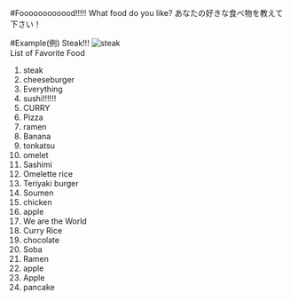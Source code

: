 #Foooooooooood!!!!!
What food do you like? あなたの好きな食べ物を教えて下さい！

#Example(例)
Steak!!!
![steak](0adpDSC_7409-.jpg)<br/>
List of Favorite Food
1. steak
2. cheeseburger
2. Everything
2. sushi!!!!!!
3. CURRY
2. Pizza
3. ramen
7. Banana
9. tonkatsu
8. omelet
9. Sashimi
10. Omelette rice
10. Teriyaki burger
10. Soumen
10. chicken
11. apple
12. We are the World
13. Curry Rice
14. chocolate
15. Soba
16. Ramen
16. apple
16. Apple
17. pancake
